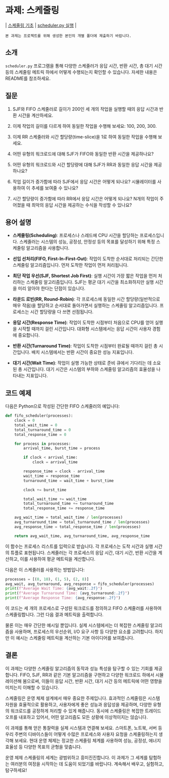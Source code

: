 # 과제: 스케줄링

| [스케줄링 기초](http://www.cs.wisc.edu/~remzi/OSTEP/cpu-sched.pdf) | [scheduler.py 실행](https://github.com/chu-aie/os-2024/tree/main/src/ostep-homework/cpu-sched) |

```{note}
본 과제는 프로젝트를 위해 생성한 본인의 개별 폴더에 제출하기 바랍니다.
```

## 소개

`scheduler.py` 프로그램을 통해 다양한 스케줄러가 응답 시간, 반환 시간, 총 대기 시간 등의 스케줄링 메트릭 하에서 어떻게 수행되는지 확인할 수 있습니다. 자세한 내용은 README를 참조하세요.

## 질문

1. SJF와 FIFO 스케줄러로 길이가 200인 세 개의 작업을 실행할 때의 응답 시간과 반환 시간을 계산하세요.

2. 이제 작업의 길이를 다르게 하여 동일한 작업을 수행해 보세요: 100, 200, 300.

3. 이제 RR 스케줄러와 시간 할당량(time-slice)을 1로 하여 동일한 작업을 수행해 보세요.

4. 어떤 유형의 워크로드에 대해 SJF가 FIFO와 동일한 반환 시간을 제공하나요?

5. 어떤 유형의 워크로드와 시간 할당량에 대해 SJF가 RR과 동일한 응답 시간을 제공하나요?

6. 작업 길이가 증가함에 따라 SJF에서 응답 시간은 어떻게 되나요? 시뮬레이터를 사용하여 이 추세를 보여줄 수 있나요?

7. 시간 할당량이 증가함에 따라 RR에서 응답 시간은 어떻게 되나요? N개의 작업이 주어졌을 때 최악의 응답 시간을 제공하는 수식을 작성할 수 있나요?

## 용어 설명

- **스케줄링(Scheduling)**: 프로세스나 스레드에 CPU 시간을 할당하는 프로세스입니다. 스케줄러는 시스템의 성능, 공정성, 안정성 등의 목표를 달성하기 위해 특정 스케줄링 알고리즘을 사용합니다.

- **선입 선처리(FIFO, First-In-First-Out)**: 작업이 도착한 순서대로 처리되는 간단한 스케줄링 알고리즘입니다. 먼저 도착한 작업이 먼저 처리됩니다.

- **최단 작업 우선(SJF, Shortest Job First)**: 실행 시간이 가장 짧은 작업을 먼저 처리하는 스케줄링 알고리즘입니다. SJF는 평균 대기 시간을 최소화하지만 실행 시간을 미리 알아야 한다는 단점이 있습니다.

- **라운드 로빈(RR, Round-Robin)**: 각 프로세스에 동일한 시간 할당량(일반적으로 매우 작음)을 할당하고 순서대로 돌아가면서 실행하는 스케줄링 알고리즘입니다. 프로세스는 시간 할당량을 다 쓰면 선점됩니다.

- **응답 시간(Response Time)**: 작업이 도착한 시점부터 처음으로 CPU를 얻어 실행을 시작할 때까지 걸린 시간입니다. 대화형 시스템에서는 응답 시간이 사용자 경험에 중요합니다.

- **반환 시간(Turnaround Time)**: 작업이 도착한 시점부터 완료될 때까지 걸린 총 시간입니다. 배치 시스템에서는 반환 시간이 중요한 성능 지표입니다.

- **대기 시간(Wait Time)**: 작업이 실행 가능한 상태로 준비 큐에서 기다리는 데 소요된 총 시간입니다. 대기 시간은 시스템의 부하와 스케줄링 알고리즘의 효율성을 나타내는 지표입니다.

## 코드 예제

다음은 Python으로 작성된 간단한 FIFO 스케줄러의 예입니다:

```python
def fifo_scheduler(processes):
    clock = 0
    total_wait_time = 0
    total_turnaround_time = 0
    total_response_time = 0

    for process in processes:
        arrival_time, burst_time = process

        if clock < arrival_time:
            clock = arrival_time

        response_time = clock - arrival_time
        wait_time = response_time
        turnaround_time = wait_time + burst_time

        clock += burst_time

        total_wait_time += wait_time
        total_turnaround_time += turnaround_time
        total_response_time += response_time

    avg_wait_time = total_wait_time / len(processes)
    avg_turnaround_time = total_turnaround_time / len(processes)
    avg_response_time = total_response_time / len(processes)

    return avg_wait_time, avg_turnaround_time, avg_response_time
```

이 함수는 프로세스 리스트를 입력으로 받습니다. 각 프로세스는 도착 시간과 실행 시간의 튜플로 표현됩니다. 스케줄러는 각 프로세스의 응답 시간, 대기 시간, 반환 시간을 계산하고, 이를 사용하여 평균 메트릭을 계산합니다.

다음은 이 스케줄러를 사용하는 방법입니다:

```python
processes = [(0, 10), (1, 5), (2, 8)]
avg_wait, avg_turnaround, avg_response = fifo_scheduler(processes)
print(f"Average Wait Time: {avg_wait:.2f}")
print(f"Average Turnaround Time: {avg_turnaround:.2f}")
print(f"Average Response Time: {avg_response:.2f}")
```

이 코드는 세 개의 프로세스로 구성된 워크로드를 정의하고 FIFO 스케줄러를 사용하여 스케줄링합니다. 그런 다음 결과 메트릭을 출력합니다.

물론 이는 매우 간단한 예시일 뿐입니다. 실제 시스템에서는 더 복잡한 스케줄링 알고리즘을 사용하며, 프로세스의 우선순위, I/O 요구 사항 등 다양한 요소를 고려합니다. 하지만 이 예시는 스케줄링 메트릭을 계산하는 기본 아이디어를 보여줍니다.

## 결론

이 과제는 다양한 스케줄링 알고리즘의 동작과 성능 특성을 탐구할 수 있는 기회를 제공합니다. FIFO, SJF, RR과 같은 기본 알고리즘을 구현하고 다양한 워크로드 하에서 시뮬레이션해 봄으로써, 이들이 응답 시간, 반환 시간, 대기 시간 등의 메트릭에 어떤 영향을 미치는지 이해할 수 있습니다.

스케줄링은 운영 체제 설계에서 매우 중요한 주제입니다. 효과적인 스케줄링은 시스템 자원을 효율적으로 활용하고, 사용자에게 좋은 성능과 응답성을 제공하며, 다양한 유형의 워크로드를 공정하게 처리할 수 있게 해줍니다. 동시에 스케줄링은 복잡한 트레이드오프를 내포하고 있어서, 어떤 알고리즘도 모든 상황에 이상적이지는 않습니다.

이 과제를 통해 얻은 통찰력을 실제 시스템과 연결해 보세요. 스마트폰, 노트북, 서버 등 우리 주변의 디바이스들이 어떻게 수많은 프로세스와 사용자 요청을 스케줄링하는지 생각해 보세요. 현대 운영 체제는 정교한 스케줄링 체계를 사용하여 성능, 공정성, 에너지 효율성 등 다양한 목표의 균형을 맞춥니다.

운영 체제 스케줄링의 세계는 광범위하고 흥미진진합니다. 이 과제가 그 세계를 탐험하는 여러분의 여정을 시작하는 데 도움이 되었기를 바랍니다. 계속해서 배우고, 실험하고, 탐구하세요!
